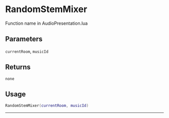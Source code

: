 # RandomStemMixer
Function name in AudioPresentation.lua
## Parameters
`currentRoom`, `musicId`
## Returns
`none`
## Usage
```lua
RandomStemMixer(currentRoom, musicId)
```
---
